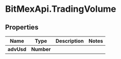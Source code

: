 # BitMexApi.TradingVolume

## Properties
Name | Type | Description | Notes
------------ | ------------- | ------------- | -------------
**advUsd** | **Number** |  | 


